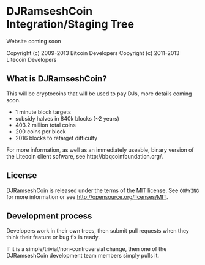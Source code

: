 <h1><a name="djramseshcoin-integrationstaging-tree" class="anchor" href="#djramseshcoin-integrationstaging-tree"><span class="octicon octicon-link"></span></a>DJRamseshCoin <br>Integration/Staging Tree</h1>

<p>Website coming soon</p>

<p>Copyright (c) 2009-2013 Bitcoin Developers
Copyright (c) 2011-2013 Litecoin Developers</p>
<h2>What is DJRamseshCoin?</h2>
This will be cryptocoins that will be used to pay DJs, more details coming soon.
<ul>
<li>1 minute block targets
<li>subsidy halves in 840k blocks (~2 years)
<li>403.2 million total coins
<li>200 coins per block
<li>2016 blocks to retarget difficulty
</ul>
For more information, as well as an immediately useable, binary version of the Litecoin client sofware, see http://bbqcoinfoundation.org/.

<h2>
<a name="license" class="anchor" href="#license"><span class="octicon octicon-link"></span></a>License</h2>

<p>DJRamseshCoin is released under the terms of the MIT license. See <code>COPYING</code> for more
information or see <a href="http://opensource.org/licenses/MIT">http://opensource.org/licenses/MIT</a>.</p>

<h2>
<a name="development-process" class="anchor" href="#development-process"><span class="octicon octicon-link"></span></a>Development process</h2>

<p>Developers work in their own trees, then submit pull requests when they think
their feature or bug fix is ready.</p>

<p>If it is a simple/trivial/non-controversial change, then one of the DJRamseshCoin
development team members simply pulls it.</p>
